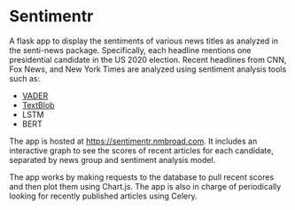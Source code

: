 # Sentimentr

A flask app to display the sentiments of various news titles as analyzed in the senti-news package.  Specifically, each 
headline mentions one presidential candidate in the US 2020 election. Recent headlines from CNN, Fox News, and New
 York Times are analyzed using sentiment analysis tools such as:
* [VADER](https://github.com/cjhutto/vaderSentiment) 
* [TextBlob](https://textblob.readthedocs.io/en/dev/) 
* LSTM
* BERT


The app is hosted at https://sentimentr.nmbroad.com. It includes an interactive graph to see the scores of recent articles for each candidate, separated by news group and sentiment analysis model.

The app works by making requests to the database to pull recent scores and then plot them using Chart.js.  The app is also in charge of periodically looking for recently published articles using Celery.